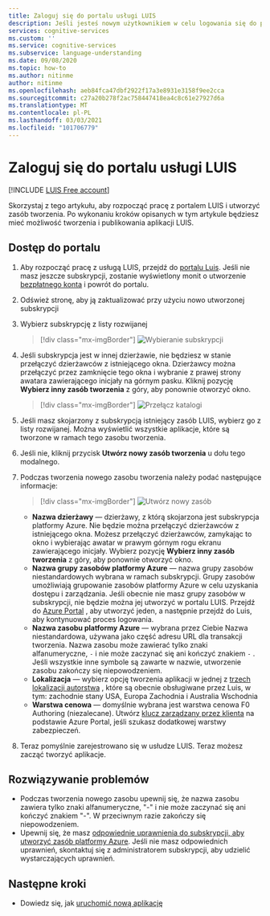 ```yaml
---
title: Zaloguj się do portalu usługi LUIS
description: Jeśli jesteś nowym użytkownikiem w celu logowania się do portalu LUIS, środowisko logowania będzie nieco się różnić w zależności od bieżącego konta użytkownika.
services: cognitive-services
ms.custom: ''
ms.service: cognitive-services
ms.subservice: language-understanding
ms.date: 09/08/2020
ms.topic: how-to
ms.author: nitinme
author: nitinme
ms.openlocfilehash: aeb84fca47dbf2922f17a3e8931e3158f9ee2cca
ms.sourcegitcommit: c27a20b278f2ac758447418ea4c8c61e27927d6a
ms.translationtype: MT
ms.contentlocale: pl-PL
ms.lasthandoff: 03/03/2021
ms.locfileid: "101706779"
---
```

# <a name="sign-in-to-luis-portal"></a>Zaloguj się do portalu usługi LUIS

[!INCLUDE [LUIS Free account](includes/luis-portal-note.md)]

Skorzystaj z tego artykułu, aby rozpocząć pracę z portalem LUIS i utworzyć zasób tworzenia. Po wykonaniu kroków opisanych w tym artykule będziesz mieć możliwość tworzenia i publikowania aplikacji LUIS.

## <a name="access-the-portal"></a>Dostęp do portalu


1. Aby rozpocząć pracę z usługą LUIS, przejdź do [portalu Luis](https://www.luis.ai). Jeśli nie masz jeszcze subskrypcji, zostanie wyświetlony monit o utworzenie [bezpłatnego konta](https://azure.microsoft.com//free/cognitive-services/) i powrót do portalu.
2. Odśwież stronę, aby ją zaktualizować przy użyciu nowo utworzonej subskrypcji
3. Wybierz subskrypcję z listy rozwijanej

    > [!div class="mx-imgBorder"]
    > ![Wybieranie subskrypcji](./media/migrate-authoring-key/select-subscription-sign-in-2.png)

4. Jeśli subskrypcja jest w innej dzierżawie, nie będziesz w stanie przełączyć dzierżawców z istniejącego okna. Dzierżawcy można przełączyć przez zamknięcie tego okna i wybranie z prawej strony awatara zawierającego inicjały na górnym pasku. Kliknij pozycję **Wybierz inny zasób tworzenia** z góry, aby ponownie otworzyć okno.

    > [!div class="mx-imgBorder"]
    > ![Przełącz katalogi](./media/migrate-authoring-key/switch-directories.png)

5. Jeśli masz skojarzony z subskrypcją istniejący zasób LUIS, wybierz go z listy rozwijanej. Można wyświetlić wszystkie aplikacje, które są tworzone w ramach tego zasobu tworzenia.
6. Jeśli nie, kliknij przycisk **Utwórz nowy zasób tworzenia** u dołu tego modalnego.
7.  Podczas tworzenia nowego zasobu tworzenia należy podać następujące informacje:

    > [!div class="mx-imgBorder"]
    > ![Utwórz nowy zasób](./media/migrate-authoring-key/create-new-authoring-resource-2.png)

    * **Nazwa dzierżawy** — dzierżawy, z którą skojarzona jest subskrypcja platformy Azure. Nie będzie można przełączyć dzierżawców z istniejącego okna. Możesz przełączyć dzierżawców, zamykając to okno i wybierając awatar w prawym górnym rogu ekranu zawierającego inicjały. Wybierz pozycję **Wybierz inny zasób tworzenia** z góry, aby ponownie otworzyć okno.
    * **Nazwa grupy zasobów platformy Azure** — nazwa grupy zasobów niestandardowych wybrana w ramach subskrypcji. Grupy zasobów umożliwiają grupowanie zasobów platformy Azure w celu uzyskania dostępu i zarządzania. Jeśli obecnie nie masz grupy zasobów w subskrypcji, nie będzie można jej utworzyć w portalu LUIS. Przejdź do [Azure Portal](https://ms.portal.azure.com/#create/Microsoft.ResourceGroup) , aby utworzyć jeden, a następnie przejdź do Luis, aby kontynuować proces logowania.
    * **Nazwa zasobu platformy Azure** — wybrana przez Ciebie Nazwa niestandardowa, używana jako część adresu URL dla transakcji tworzenia. Nazwa zasobu może zawierać tylko znaki alfanumeryczne, `-` i nie może zaczynać się ani kończyć znakiem `-` . Jeśli wszystkie inne symbole są zawarte w nazwie, utworzenie zasobu zakończy się niepowodzeniem.
    * **Lokalizacja** — wybierz opcję tworzenia aplikacji w jednej z [trzech lokalizacji autorstwa](./luis-reference-regions.md) , które są obecnie obsługiwane przez Luis, w tym: zachodnie stany USA, Europa Zachodnia i Australia Wschodnia
    * **Warstwa cenowa** — domyślnie wybrana jest warstwa cenowa F0 Authoring (niezalecane). Utwórz [klucz zarządzany przez klienta](./encrypt-data-at-rest.md#customer-managed-keys-for-language-understanding) na podstawie Azure Portal, jeśli szukasz dodatkowej warstwy zabezpieczeń.
8. Teraz pomyślnie zarejestrowano się w usłudze LUIS. Teraz możesz zacząć tworzyć aplikacje.

## <a name="troubleshooting"></a>Rozwiązywanie problemów

* Podczas tworzenia nowego zasobu upewnij się, że nazwa zasobu zawiera tylko znaki alfanumeryczne, "-" i nie może zaczynać się ani kończyć znakiem "-". W przeciwnym razie zakończy się niepowodzeniem.
* Upewnij się, że masz [odpowiednie uprawnienia do subskrypcji, aby utworzyć zasób platformy Azure](../../role-based-access-control/rbac-and-directory-admin-roles.md#azure-roles). Jeśli nie masz odpowiednich uprawnień, skontaktuj się z administratorem subskrypcji, aby udzielić wystarczających uprawnień.

## <a name="next-steps"></a>Następne kroki

* Dowiedz się, jak [uruchomić nową aplikację](luis-how-to-start-new-app.md)